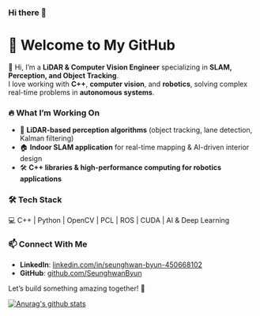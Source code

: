 ### Hi there 👋

<!--
**SeunghwanByun/SeunghwanByun** is a ✨ _special_ ✨ repository because its `README.md` (this file) appears on your GitHub profile.

Here are some ideas to get you started:

- 🔭 I’m currently working on ...
- 🌱 I’m currently learning ...
- 👯 I’m looking to collaborate on ...
- 🤔 I’m looking for help with ...
- 💬 Ask me about ...
- 📫 How to reach me: ...
- 😄 Pronouns: ...
- ⚡ Fun fact: ...
-->

# 🚀 Welcome to My GitHub  

👋 Hi, I’m a **LiDAR & Computer Vision Engineer** specializing in **SLAM, Perception, and Object Tracking**.  
I love working with **C++**, **computer vision**, and **robotics**, solving complex real-time problems in **autonomous systems**.

### 🔥 What I’m Working On  
- 🚗 **LiDAR-based perception algorithms** (object tracking, lane detection, Kalman filtering)  
- 🏠 **Indoor SLAM application** for real-time mapping & AI-driven interior design  
- 🛠️ **C++ libraries & high-performance computing for robotics applications**  

### 🛠️ Tech Stack  
💻 C++ | Python | OpenCV | PCL | ROS | CUDA | AI & Deep Learning  

### 📫 Connect With Me  
- **LinkedIn**: [linkedin.com/in/seunghwan-byun-450668102](#)  
- **GitHub**: [github.com/SeunghwanByun](#)  

Let’s build something amazing together! 🚀  

[![Anurag's github stats](https://github-readme-stats.vercel.app/api/?username=SeunghwanByun&show_icons=true&theme=radical)](https://github.com/anuraghazra/github-readme-stats)

<!--[![Anurag's github stats](https://github-readme-stats.vercel.app/api/top-langs/?username=SeunghwanByun&show_icons=true&theme=radical)](https://github.com/anuraghazra/github-readme-stats)-->
